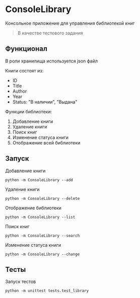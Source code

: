 # ConsoleLibrary
Консольное приложение для управления библиотекой книг
> В качестве тестового задания
## Функционал

В роли хранилища используется json файл

Книги состоят из:
* ID
* Title
* Author
* Year
* Status: "В наличии", "Выдана"

Функции библиотеки:
  
1. Добавление книги
2. Удаление книги
3. Поиск книг
4. Изменение статуса книги
5. Отображение всей библиотеки

## Запуск

Добавление книги
```
python -m ConsoleLibrary --add
```
Удаление книги
```
python -m ConsoleLibrary --delete
```
Отображение библиотеки
```
python -m ConsoleLibrary --list
```
Поиск книг
```
python -m ConsoleLibrary --search
```
Изменение статуса книги
```
python -m ConsoleLibrary --change
```
## Тесты
Запуск тестов
```
python -m unittest tests.test_library
```



